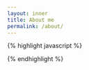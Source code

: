 ```yaml
---
layout: inner
title: About me
permalink: /about/
---
```


{% highlight javascript %}

{% endhighlight %}